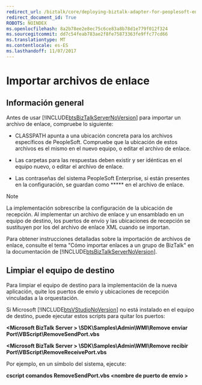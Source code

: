 ```yaml
---
redirect_url: /biztalk/core/deploying-biztalk-adapter-for-peoplesoft-enterprise/
redirect_document_id: True
ROBOTS: NOINDEX
ms.openlocfilehash: 8a2b78ee2e8ec75c6ce83a8b78d1e779f012f324
ms.sourcegitcommit: dd7c54feab783ae2f8fe75873363fe9ffc77cd66
ms.translationtype: MT
ms.contentlocale: es-ES
ms.lasthandoff: 11/07/2017
---
```

# <a name="import-binding-files"></a>Importar archivos de enlace

## <a name="overview"></a>Información general
Antes de usar [!INCLUDE[btsBizTalkServerNoVersion](../includes/btsbiztalkservernoversion-md.md)] para importar un archivo de enlace, compruebe lo siguiente:  
  
-   CLASSPATH apunta a una ubicación concreta para los archivos específicos de PeopleSoft. Compruebe que la ubicación de estos archivos es el mismo en el nuevo equipo, o editar el archivo de enlace.  
  
-   Las carpetas para las respuestas deben existir y ser idénticas en el equipo nuevo, o editar el archivo de enlace.  
  
-   Las contraseñas del sistema PeopleSoft Enterprise, si están presentes en la configuración, se guardan como ***** en el archivo de enlace. 
  
> [!NOTE]
>  La implementación sobrescribe la configuración de la ubicación de recepción. Al implementar un archivo de enlace y un ensamblado en un equipo de destino, los puertos de envío y las ubicaciones de recepción se sustituyen por los del archivo de enlace XML cuando se importan.  
  
 Para obtener instrucciones detalladas sobre la importación de archivos de enlace, consulte el tema "Cómo importar enlaces a un grupo de BizTalk" en la documentación de [!INCLUDE[btsBizTalkServerNoVersion](../includes/btsbiztalkservernoversion-md.md)].  
  
## <a name="clean-the-target-computer"></a>Limpiar el equipo de destino  
Para limpiar el equipo de destino para la implementación de la nueva aplicación, quite los puertos de envío y ubicaciones de recepción vinculadas a la orquestación.  
  
Si Microsoft [!INCLUDE[btsVStudioNoVersion](../includes/btsvstudionoversion-md.md)] no está instalado en el equipo de destino, puede ejecutar estos scripts para quitar los puertos:  
  
**\<Microsoft BizTalk Server > \SDK\Samples\Admin\WMI\Remove enviar Port\VBScript\RemoveSendPort.vbs**  
  
**\<Microsoft BizTalk Server > \SDK\Samples\Admin\WMI\Remove recibir Port\VBScript\RemoveReceivePort.vbs**  
  
Por ejemplo, en un símbolo del sistema, ejecute:  
  
**cscript comandos RemoveSendPort.vbs \<nombre de puerto de envío >**  
  
